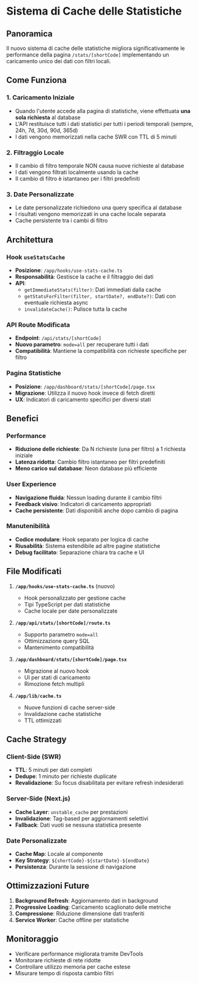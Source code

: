 # Sistema di Cache delle Statistiche

## Panoramica

Il nuovo sistema di cache delle statistiche migliora significativamente le performance della pagina `/stats/[shortCode]` implementando un caricamento unico dei dati con filtri locali.

## Come Funziona

### 1. Caricamento Iniziale
- Quando l'utente accede alla pagina di statistiche, viene effettuata **una sola richiesta** al database
- L'API restituisce tutti i dati statistici per tutti i periodi temporali (sempre, 24h, 7d, 30d, 90d, 365d)
- I dati vengono memorizzati nella cache SWR con TTL di 5 minuti

### 2. Filtraggio Locale
- Il cambio di filtro temporale NON causa nuove richieste al database
- I dati vengono filtrati localmente usando la cache
- Il cambio di filtro è istantaneo per i filtri predefiniti

### 3. Date Personalizzate
- Le date personalizzate richiedono una query specifica al database
- I risultati vengono memorizzati in una cache locale separata
- Cache persistente tra i cambi di filtro

## Architettura

### Hook `useStatsCache`
- **Posizione**: `/app/hooks/use-stats-cache.ts`
- **Responsabilità**: Gestisce la cache e il filtraggio dei dati
- **API**:
  - `getImmediateStats(filter)`: Dati immediati dalla cache
  - `getStatsForFilter(filter, startDate?, endDate?)`: Dati con eventuale richiesta async
  - `invalidateCache()`: Pulisce tutta la cache

### API Route Modificata
- **Endpoint**: `/api/stats/[shortCode]`
- **Nuovo parametro**: `mode=all` per recuperare tutti i dati
- **Compatibilità**: Mantiene la compatibilità con richieste specifiche per filtro

### Pagina Statistiche
- **Posizione**: `/app/dashboard/stats/[shortCode]/page.tsx`
- **Migrazione**: Utilizza il nuovo hook invece di fetch diretti
- **UX**: Indicatori di caricamento specifici per diversi stati

## Benefici

### Performance
- **Riduzione delle richieste**: Da N richieste (una per filtro) a 1 richiesta iniziale
- **Latenza ridotta**: Cambio filtro istantaneo per filtri predefiniti
- **Meno carico sul database**: Neon database più efficiente

### User Experience
- **Navigazione fluida**: Nessun loading durante il cambio filtri
- **Feedback visivo**: Indicatori di caricamento appropriati
- **Cache persistente**: Dati disponibili anche dopo cambio di pagina

### Manutenibilità
- **Codice modulare**: Hook separato per logica di cache
- **Riusabilità**: Sistema estendibile ad altre pagine statistiche
- **Debug facilitato**: Separazione chiara tra cache e UI

## File Modificati

1. **`/app/hooks/use-stats-cache.ts`** (nuovo)
   - Hook personalizzato per gestione cache
   - Tipi TypeScript per dati statistiche
   - Cache locale per date personalizzate

2. **`/app/api/stats/[shortCode]/route.ts`**
   - Supporto parametro `mode=all`
   - Ottimizzazione query SQL
   - Mantenimento compatibilità

3. **`/app/dashboard/stats/[shortCode]/page.tsx`**
   - Migrazione al nuovo hook
   - UI per stati di caricamento
   - Rimozione fetch multipli

4. **`/app/lib/cache.ts`**
   - Nuove funzioni di cache server-side
   - Invalidazione cache statistiche
   - TTL ottimizzati

## Cache Strategy

### Client-Side (SWR)
- **TTL**: 5 minuti per dati completi
- **Dedupe**: 1 minuto per richieste duplicate
- **Revalidazione**: Su focus disabilitata per evitare refresh indesiderati

### Server-Side (Next.js)
- **Cache Layer**: `unstable_cache` per prestazioni
- **Invalidazione**: Tag-based per aggiornamenti selettivi
- **Fallback**: Dati vuoti se nessuna statistica presente

### Date Personalizzate
- **Cache Map**: Locale al componente
- **Key Strategy**: `${shortCode}-${startDate}-${endDate}`
- **Persistenza**: Durante la sessione di navigazione

## Ottimizzazioni Future

1. **Background Refresh**: Aggiornamento dati in background
2. **Progressive Loading**: Caricamento scaglionato delle metriche
3. **Compressione**: Riduzione dimensione dati trasferiti
4. **Service Worker**: Cache offline per statistiche

## Monitoraggio

- Verificare performance migliorata tramite DevTools
- Monitorare richieste di rete ridotte
- Controllare utilizzo memoria per cache estese
- Misurare tempo di risposta cambio filtri

